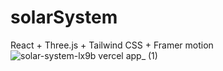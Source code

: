 # solarSystem
React + Three.js + Tailwind CSS + Framer motion
![solar-system-lx9b vercel app_ (1)](https://user-images.githubusercontent.com/54742054/227748036-c0754160-4fb4-41b0-8802-1de52066d405.png)
